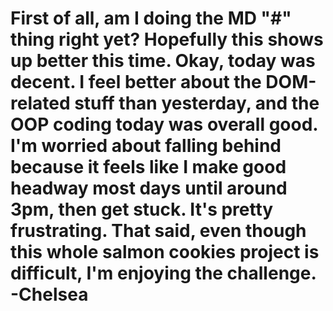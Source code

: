 # First of all, am I doing the MD "#" thing right yet? Hopefully this shows up better this time. Okay, today was decent. I feel better about the DOM-related stuff than yesterday, and the OOP coding today was overall good. I'm worried about falling behind because it feels like I make good headway most days until around 3pm, then get stuck. It's pretty frustrating. That said, even though this whole salmon cookies project is difficult, I'm enjoying the challenge. -Chelsea
